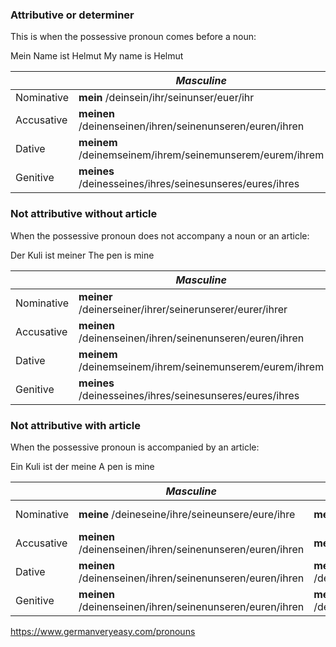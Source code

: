 ### Attributive or determiner

This is when the possessive pronoun comes before a noun:

Mein Name ist Helmut 
My name is Helmut

|            | *Masculine*                              | *Feminine*                               | *Neuter*                                 | *Plural*                                 |
| ---------- | ---------------------------------------- | ---------------------------------------- | ---------------------------------------- | ---------------------------------------- |
| Nominative | **mein** /deinsein/ihr/seinunser/euer/ihr | **meine** /deineseine/ihre/seineunsere/eure/ihre | **mein** /deinsein/ihr/seinunser/euer/ihr | **meine** /deineseine/ihre/seineunsere/eure/ihre |
| Accusative | **meinen** /deinenseinen/ihren/seinenunseren/euren/ihren | **meine** /deineseine/ihre/seineunsere/eure/ihre | **mein** /deinsein/ihr/seinunser/euer/ihr | **meine** /deineseine/ihre/seineunsere/eure/ihre |
| Dative     | **meinem** /deinemseinem/ihrem/seinemunserem/eurem/ihrem | **meiner** /deinerseiner/ihrer/seinerunserer/eurer/ihrer | **meinem** /deinemseinem/ihrem/seinemunserem/eurem/ihrem | **meinen** /deinenseinen/ihren/seinenunseren/euren/ihren |
| Genitive   | **meines** /deinesseines/ihres/seinesunseres/eures/ihres | **meiner**/deinerseiner/ihrer/seinerunserer/eurer/ihrer | **meines**/deinesseines/ihres/seinesunseres/eures/ihres | **meiner** /deinerseiner/ihrer/seinerunserer/ eurer/ihrer |

### Not attributive without article

When the possessive pronoun does not accompany a noun or an article:

Der Kuli ist meiner
The pen is mine

|            | *Masculine*                              | *Feminine*                               | *Neuter*                                 | *Plural*                                 |
| ---------- | ---------------------------------------- | ---------------------------------------- | ---------------------------------------- | ---------------------------------------- |
| Nominative | **meiner** /deinerseiner/ihrer/seinerunserer/eurer/ihrer | **meine** /deineseine/ihre/seineunsere/eure/ihre | **meines**/deinesseines/ihres/seinesunseres/eures/ihres | **meine** /deineseine/ihre/seineunsere/eure/ihre |
| Accusative | **meinen** /deinenseinen/ihren/seinenunseren/euren/ihren | **meine** /deineseine/ihre/seineunsere/eure/ihre | **meines**/deinesseines/ihres/seinesunseres/eures/ihres | **meine** /deineseine/ihre/seineunsere/eure/ihre |
| Dative     | **meinem** /deinemseinem/ihrem/seinemunserem/eurem/ihrem | **meiner** /deinerseiner/ihrer/seinerunserer/eurer/ihrer | **meinem** /deinemseinem/ihrem/seinemunserem/eurem/ihrem | **meinen** /deinenseinen/ihren/seinenunseren/euren/ihren |
| Genitive   | **meines** /deinesseines/ihres/seinesunseres/eures/ihres | **meiner**/deinerseiner/ihrer/seinerunserer/eurer/ihrer | **meines**/deinesseines/ihres/seinesunseres/eures/ihres | **meiner** /deinerseiner/ihrer/seinerunserer/ eurer/ihrer |

### Not attributive with article

When the possessive pronoun is accompanied by an article:

Ein Kuli ist der meine
A pen is mine

|            | *Masculine*                              | *Feminine*                               | *Neuter*                                 | *Plural*                                 |
| ---------- | ---------------------------------------- | ---------------------------------------- | ---------------------------------------- | ---------------------------------------- |
| Nominative | **meine** /deineseine/ihre/seineunsere/eure/ihre | **meine** /deineseine/ihre/seineunsere/eure/ihre | **meine** /deineseine/ihre/seineunsere/eure/ihre | **meinen** /deinenseinen/ihren/seinenunseren/euren/ihren |
| Accusative | **meinen** /deinenseinen/ihren/seinenunseren/euren/ihren | **meine** /deineseine/ihre/seineunsere/eure/ihre | **meine** /deineseine/ihre/seineunsere/eure/ihre | **meinen** /deinenseinen/ihren/seinenunseren/euren/ihren |
| Dative     | **meinen** /deinenseinen/ihren/seinenunseren/euren/ihren | **meinen** /deinenseinen/ihren/seinenunseren/euren/ihren | **meinen** /deinenseinen/ihren/seinenunseren/euren/ihren | **meinen** /deinenseinen/ihren/seinenunseren/euren/ihren |
| Genitive   | **meinen** /deinenseinen/ihren/seinenunseren/euren/ihren | **meinen** /deinenseinen/ihren/seinenunseren/euren/ihren | **meinen** /deinenseinen/ihren/seinenunseren/euren/ihren | **meinen** /deinenseinen/ihren/seinenunseren/euren/ihren |



https://www.germanveryeasy.com/pronouns